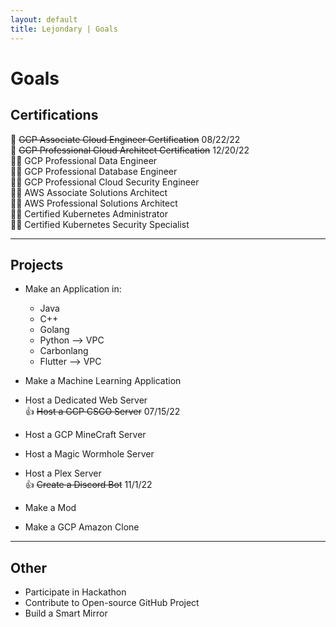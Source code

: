 ```yaml
---
layout: default
title: Lejondary | Goals
---
```


# Goals

## Certifications

:medal_sports: ~~GCP Associate Cloud Engineer Certification~~ 08/22/22  
:medal_sports: ~~GCP Professional Cloud Architect Certification~~ 12/20/22  
:weight_lifting_man: GCP Professional Data Engineer  
:weight_lifting_man: GCP Professional Database Engineer  
:weight_lifting_man: GCP Professional Cloud Security Engineer  
:weight_lifting_man: AWS Associate Solutions Architect  
:weight_lifting_man: AWS Professional Solutions Architect  
:weight_lifting_man: Certified Kubernetes Administrator  
:weight_lifting_man: Certified Kubernetes Security Specialist  

---
 
## Projects

- Make an Application in:
  - Java
  - C++
  - Golang
  - Python --> VPC
  - Carbonlang
  - Flutter --> VPC

- Make a Machine Learning Application
- Host a Dedicated Web Server  
:+1: ~~Host a GCP CSGO Server~~ 07/15/22  
- Host a GCP MineCraft Server
- Host a Magic Wormhole Server
- Host a Plex Server  
:+1: ~~Create a Discord Bot~~ 11/1/22  
- Make a Mod 
- Make a GCP Amazon Clone

---

## Other

- Participate in Hackathon
- Contribute to Open-source GitHub Project
- Build a Smart Mirror
